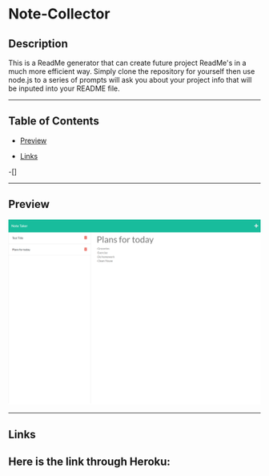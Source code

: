 # Note-Collector

## Description
This is a ReadMe generator that can create future project ReadMe's in a much more efficient way. Simply clone the repository for yourself then use node.js to a series of prompts will ask you about your project info that will be inputed into your README file.

---

## Table of Contents

- [Preview](#Preview)

- [Links](#links)

-[]



---

## Preview

![splash-page](./images/localhost_3001_notes.png)


---



## Links

Here is the link through Heroku: 
---